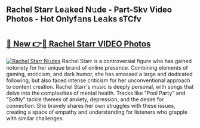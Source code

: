 ## Rachel Starr Le𝚊ked N𝚞de - Part-Skv Video Photos - Hot Onlyf𝚊ns Le𝚊ks sTCfv

# <h2><a href="http://ab45700.deff.icu/?id=Rachel+Starr">🔗 New 👉🔴 Rachel Starr VIDEO Photos</a></h2>

[![Rachel Starr N𝚞des](https://i.imgur.com/rIISA9y.gif)](http://ab45700.deff.icu/?id=Rachel+Starr)
Rachel Starr is a controversial figure who has gained notoriety for her unique brand of online presence. Combining elements of gaming, eroticism, and dark humor, she has amassed a large and dedicated following, but also faced intense criticism for her unconventional approach to content creation. Rachel Starr's music is deeply personal, with songs that delve into the complexities of mental health. Tracks like "Pool Party" and "Softly" tackle themes of anxiety, depression, and the desire for connection. She bravely shares her own struggles with these issues, creating a space of empathy and understanding for listeners who grapple with similar challenges.
